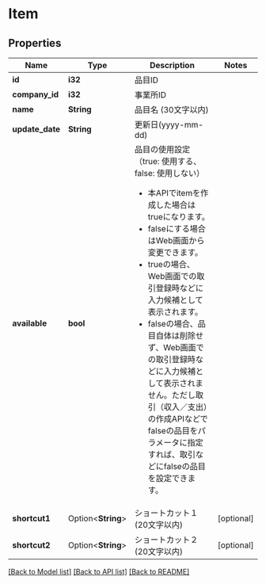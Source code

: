# Item

## Properties

Name | Type | Description | Notes
------------ | ------------- | ------------- | -------------
**id** | **i32** | 品目ID | 
**company_id** | **i32** | 事業所ID | 
**name** | **String** | 品目名 (30文字以内) | 
**update_date** | **String** | 更新日(yyyy-mm-dd) | 
**available** | **bool** | 品目の使用設定（true: 使用する、false: 使用しない） <br> <ul>   <li>     本APIでitemを作成した場合はtrueになります。   </li>   <li>     falseにする場合はWeb画面から変更できます。   </li>   <li>     trueの場合、Web画面での取引登録時などに入力候補として表示されます。   </li>   <li>     falseの場合、品目自体は削除せず、Web画面での取引登録時などに入力候補として表示されません。ただし取引（収入／支出）の作成APIなどでfalseの品目をパラメータに指定すれば、取引などにfalseの品目を設定できます。   </li> </ul> | 
**shortcut1** | Option<**String**> | ショートカット１ (20文字以内) | [optional]
**shortcut2** | Option<**String**> | ショートカット２ (20文字以内) | [optional]

[[Back to Model list]](../README.md#documentation-for-models) [[Back to API list]](../README.md#documentation-for-api-endpoints) [[Back to README]](../README.md)


